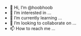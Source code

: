 - 👋 Hi, I’m @hoobhoob
- 👀 I’m interested in ...
- 🌱 I’m currently learning ...
- 💞️ I’m looking to collaborate on ...
- 📫 How to reach me ...

<!---
hoobhoob/hoobhoob is a ✨ special ✨ repository because its `README.md` (this file) appears on your GitHub profile.
You can click the Preview link to take a look at your changes.
--->
